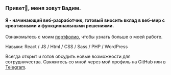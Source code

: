 ### Привет👋, меня зовут Вадим.

#### Я - начинающий веб-разработчик, готовый вносить вклад в веб-мир с креативными и функциональными решениями.

Ознакомьтесь с моим [портфолио](https://vadim-strakhov.github.io/), чтобы узнать больше о моей работе.

Навыки: React / JS / Html / CSS / Sass / PHP / WordPress

Всегда открыт и готов обсудить новые возможности для сотрудничества.
Свяжитесь со мной через мой профиль на GitHub или в [Telegram](https://t.me/Strahov_Vadim/).
